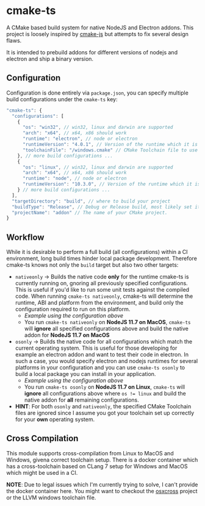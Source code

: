 # cmake-ts

A CMake based build system for native NodeJS and Electron addons.
This project is loosely inspired by [cmake-js](https://github.com/cmake-js/cmake-js)
but attempts to fix several design flaws.

It is intended to prebuild addons for different versions of nodejs and electron and ship a binary version.

## Configuration

Configuration is done entirely via `package.json`, you can specify multiple build configurations under the `cmake-ts` key:

```js
"cmake-ts": {
  "configurations": [
    {
      "os": "win32", // win32, linux and darwin are supported
      "arch": "x64", // x64, x86 should work
      "runtime": "electron", // node or electron
      "runtimeVersion": "4.0.1", // Version of the runtime which it is built
      "toolchainFile": "/windows.cmake" // CMake Toolchain file to use for crosscompiling
    }, // more build configurations ...
    {
      "os": "linux", // win32, linux and darwin are supported
      "arch": "x64", // x64, x86 should work
      "runtime": "node", // node or electron
      "runtimeVersion": "10.3.0", // Version of the runtime which it is built
    } // more build configurations ...
  ],
  "targetDirectory": "build", // where to build your project
  "buildType": "Release", // Debug or Release build, most likely set it to Release
  "projectName": "addon" // The name of your CMake project.
}
```

## Workflow

While it is desirable to perform a full build (all configurations) within a CI environment, long build times hinder local package development. Therefore cmake-ts knows not only the `build` target but also two other targets:

- `nativeonly` -> Builds the native code **only** for the runtime cmake-ts is currently running on, gnoring all previously specified configurations. This is useful if you'd like to run some unit tests against the compiled code. When running `cmake-ts nativeonly`, cmake-ts will determine the runtime, ABI and platform from the environment, and build only the configuration required to run on this platform.
  - *Example using the configuration above*
  - You run `cmake-ts nativeonly` on **NodeJS 11.7 on MacOS**, `cmake-ts` will **ignore** all specified configurations above and build the native addon for **NodeJS 11.7 on MacOS**
- `osonly` -> Builds the native code for all configurations which match the current operating system. This is useful for those developing for example an electron addon and want to test their code in electron. In such a case, you would specify electron and nodejs runtimes for several platforms in your configuration and you can use `cmake-ts osonly` to build a local package you can install in your application.
  - *Example using the configuration above*
  - You run `cmake-ts osonly` on **NodeJS 11.7 on Linux**, `cmake-ts` will **ignore** all configurations above where `os != linux` and build the native addon for **all** remaining configurations.
- **HINT**: For both `osonly` and `nativeonly`, the specified CMake Toolchain files are ignored since I assume you got your toolchain set up correctly for your **own** operating system.

## Cross Compilation

This module supports cross-compilation from Linux to MacOS and Windows, givena correct toolchain setup. There is a docker container which has a cross-toolchain based on CLang 7 setup for Windows and MacOS which might be used in a CI.

**NOTE**: Due to legal issues which I'm currently trying to solve, I can't provide the docker container here.
You might want to checkout the [osxcross](https://github.com/tpoechtrager/osxcross) project or the LLVM windows toolchain file.
